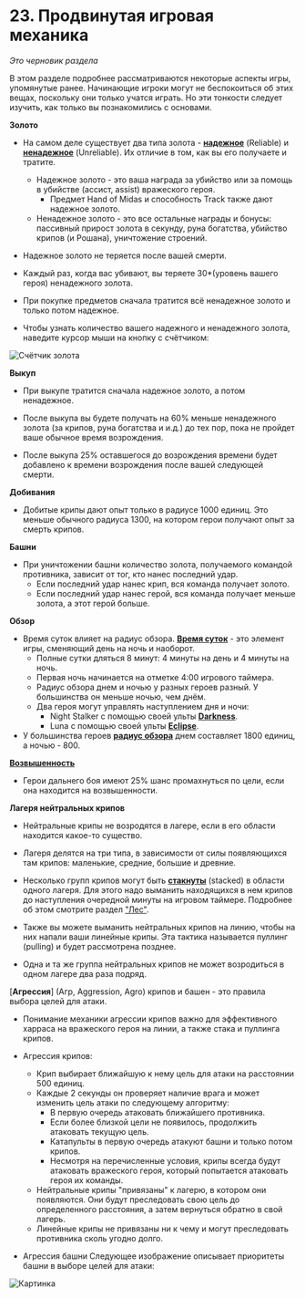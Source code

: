 # 23. Продвинутая игровая механика

*Это черновик раздела*

В этом разделе подробнее рассматриваются некоторые аспекты игры,  упомянутые ранее. Начинающие игроки могут не беспокоиться об этих вещах, поскольку они только учатся играть. Но эти тонкости следует изучить, как только вы познакомились с основами.

**Золото**

* На самом деле существует два типа золота - [**надежное**](https://dota2-ru.gamepedia.com/%D0%97%D0%BE%D0%BB%D0%BE%D1%82%D0%BE#.D0.9D.D0.B0.D0.B4.D0.B5.D0.B6.D0.BD.D0.BE.D0.B5_.D0.B8_.D0.BD.D0.B5.D0.BD.D0.B0.D0.B4.D0.B5.D0.B6.D0.BD.D0.BE.D0.B5_.D0.B7.D0.BE.D0.BB.D0.BE.D1.82.D0.BE) (Reliable) и [**ненадежное**](https://dota2-ru.gamepedia.com/%D0%97%D0%BE%D0%BB%D0%BE%D1%82%D0%BE#.D0.9D.D0.B0.D0.B4.D0.B5.D0.B6.D0.BD.D0.BE.D0.B5_.D0.B8_.D0.BD.D0.B5.D0.BD.D0.B0.D0.B4.D0.B5.D0.B6.D0.BD.D0.BE.D0.B5_.D0.B7.D0.BE.D0.BB.D0.BE.D1.82.D0.BE) (Unreliable). Их отличие в том, как вы его получаете и тратите.
    * Надежное золото - это ваша награда за убийство или за помощь в убийстве (ассист, assist) вражеского героя.
        * Предмет Hand of Midas и способность Track также дают надежное золото.
    * Ненадежное золото - это все остальные награды и бонусы: пассивный прирост золота в секунду, руна богатства, убийство крипов (и Рошана), уничтожение строений.

* Надежное золото не теряется после вашей смерти.

* Каждый раз, когда вас убивают, вы теряете 30*(уровень вашего героя) ненадежного золота.

* При покупке предметов сначала тратится всё ненадежное золото и только потом надежное.

* Чтобы узнать количество вашего надежного и ненадежного золота, наведите курсор мыши на кнопку с счётчиком:

![Счётчик золота]()

**Выкуп**

* При выкупе тратится сначала надежное золото, а потом ненадежное.

* После выкупа вы будете получать на 60% меньше ненадежного золота (за крипов, руна богатства и и.д.) до тех пор, пока не пройдет ваше обычное время возрождения.

* После выкупа 25% оставшегося до возрождения времени будет добавлено к времени возрождения после вашей следующей смерти.

**Добивания**

* Добитые крипы дают опыт только в радиусе 1000 единиц. Это меньше обычного радиуса 1300, на котором герои получают опыт за смерть крипов.

**Башни**

* При уничтожении башни количество золота, получаемого командой противника, зависит от тог, кто нанес последний удар.
    * Если последний удар нанес крип, вся команда получает золото.
    * Если последний удар нанес герой, вся команда получает меньше золота, а этот герой больше.

**Обзор**

* Время суток влияет на радиус обзора. 
[**Время суток**](https://dota2-ru.gamepedia.com/%D0%92%D1%80%D0%B5%D0%BC%D1%8F_%D1%81%D1%83%D1%82%D0%BE%D0%BA) - это элемент игры, сменяющий день на ночь и наоборот.
    * Полные сутки дляться 8 минут: 4 минуты на день и 4 минуты на ночь.
    * Первая ночь начинается на отметке 4:00 игрового таймера.
    * Радиус обзора днем и ночью у разных героев разный. У большинства он меньше ночью, чем днём.
    * Два героя могут управлять наступлением дня и ночи:
        * Night Stalker с помощью своей ульты [**Darkness**](https://dota2-ru.gamepedia.com/Night_Stalker#Darkness).
        * Luna с помощью своей ульты [**Eclipse**](https://dota2-ru.gamepedia.com/Luna#Eclipse).
* У большинства героев [**радиус обзора**](https://dota2-ru.gamepedia.com/%D0%9E%D0%B1%D0%B7%D0%BE%D1%80#.D0.94.D0.B0.D0.BB.D1.8C.D0.BD.D0.BE.D1.81.D1.82.D1.8C_.D0.BE.D0.B1.D0.B7.D0.BE.D1.80.D0.B0_.D0.B4.D0.BD.D0.B5.D0.BC_.D0.B8_.D0.BD.D0.BE.D1.87.D1.8C.D1.8E) днем составляет 1800 единиц, а ночью - 800.

[**Возвышенность**](https://dota2-ru.gamepedia.com/%D0%9E%D0%B1%D0%B7%D0%BE%D1%80#.D0.92.D0.BE.D0.B7.D0.B2.D1.8B.D1.88.D0.B5.D0.BD.D0.BD.D0.BE.D1.81.D1.82.D1.8C)

* Герои дальнего боя имеют 25% шанс промахнуться по цели, если она находится на возвышенности.

**Лагеря нейтральных крипов**

* Нейтральные крипы не возродятся в лагере, если в его области находится какое-то существо.

* Лагеря делятся на три типа, в зависимости от силы появляющихся там крипов: маленькие, средние, большие и древние.

* Несколько групп крипов могут быть [**стакнуты**](https://dota2-ru.gamepedia.com/Creep_Stacking) (stacked) в области одного лагеря. Для этого надо выманить находящихся в нем крипов до наступления очередной минуты на игровом таймере. Подробнее об этом смотрите раздел ["Лес"]().

* Также вы можете выманить нейтральных крипов на линию, чтобы на них напали ваши линейные крипы. Эта тактика называется пуллинг (pulling) и будет рассмотрена позднее.

* Одна и та же группа нейтральных крипов не может возродиться в одном лагере два раза подряд.

[**Агрессия**] (Агр, Aggression, Agro) крипов и башен - это правила выбора целей для атаки.

* Понимание механики агрессии крипов важно для эффективного харраса на вражеского героя на линии, а также стака и пуллинга крипов.

* Агрессия крипов:
    * Крип выбирает ближайшую к нему цель для атаки на расстоянии 500 единиц.
    * Каждые 2 секунды он проверяет наличие врага и может изменить цель атаки по следующему алгоритму:
        * В первую очередь атаковать ближайшего противника.
        * Если более близкой цели не появилось, продолжить атаковать текущую цель.
        * Катапульты в первую очередь атакуют башни и только потом крипов.
        * Несмотря на перечисленные условия, крипы всегда будут атаковать вражеского героя, который попытается атаковать героя их команды.
    * Нейтральные крипы "привязаны" к лагерю, в котором они появляются. Они будут преследовать свою цель до определенного расстояния, а затем вернуться обратно в свой лагерь.
    * Линейные крипы не привязаны ни к чему и могут преследовать противника сколь угодно долго.

* Агрессия башни
Следующее изображение описывает приоритеты башни в выборе целей для атаки:

![Картинка]()


